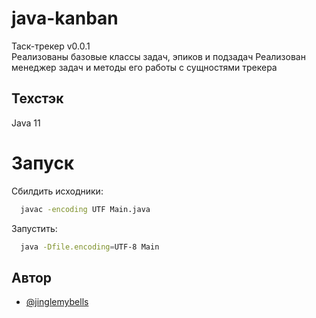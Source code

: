 # java-kanban
Таск-трекер v0.0.1  
Реализованы базовые классы задач, эпиков и подзадач
Реализован менеджер задач и методы его работы с сущностями трекера

## Техстэк

Java 11

# Запуск

Сбилдить исходники:
```bash
  javac -encoding UTF Main.java
```
Запустить:
```bash
  java -Dfile.encoding=UTF-8 Main
```

## Автор

- [@jinglemybells](https://www.github.com/jinglemybells)

